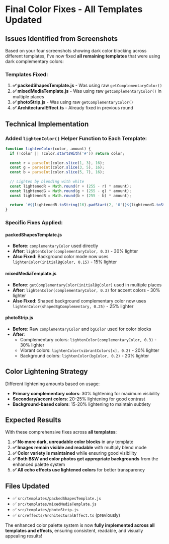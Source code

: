 # Final Color Fixes - All Templates Updated

## Issues Identified from Screenshots

Based on your four screenshots showing dark color blocking across different templates, I've now fixed **all remaining templates** that were using dark complementary colors:

### Templates Fixed:

1. **✅ packedShapesTemplate.js** - Was using raw `getComplementaryColor()` 
2. **✅ mixedMediaTemplate.js** - Was using raw `getComplementaryColor()` in multiple places
3. **✅ photoStrip.js** - Was using raw `getComplementaryColor()`
4. **✅ ArchitecturalEffect.ts** - Already fixed in previous round

## Technical Implementation

### Added `lightenColor()` Helper Function to Each Template:
```javascript
function lightenColor(color, amount) {
  if (!color || !color.startsWith('#')) return color;
  
  const r = parseInt(color.slice(1, 3), 16);
  const g = parseInt(color.slice(3, 5), 16);
  const b = parseInt(color.slice(5, 7), 16);
  
  // Lighten by blending with white
  const lightenedR = Math.round(r + (255 - r) * amount);
  const lightenedG = Math.round(g + (255 - g) * amount);
  const lightenedB = Math.round(b + (255 - b) * amount);
  
  return `#${lightenedR.toString(16).padStart(2, '0')}${lightenedG.toString(16).padStart(2, '0')}${lightenedB.toString(16).padStart(2, '0')}`;
}
```

### Specific Fixes Applied:

#### packedShapesTemplate.js
- **Before**: `complementaryColor` used directly
- **After**: `lightenColor(complementaryColor, 0.3)` - 30% lighter
- **Also Fixed**: Background color mode now uses `lightenColor(initialBgColor, 0.15)` - 15% lighter

#### mixedMediaTemplate.js  
- **Before**: `getComplementaryColor(initialBgColor)` used in multiple places
- **After**: `lightenColor(complementaryColor, 0.3)` for accent colors - 30% lighter
- **Also Fixed**: Shaped background complementary color now uses `lightenColor(shapedBgComplementary, 0.25)` - 25% lighter

#### photoStrip.js
- **Before**: Raw `complementaryColor` and `bgColor` used for color blocks
- **After**: 
  - Complementary colors: `lightenColor(complementaryColor, 0.3)` - 30% lighter
  - Vibrant colors: `lightenColor(vibrantColors[x], 0.2)` - 20% lighter
  - Background colors: `lightenColor(bgColor, 0.2)` - 20% lighter

## Color Lightening Strategy

Different lightening amounts based on usage:

- **Primary complementary colors**: 30% lightening for maximum visibility
- **Secondary/accent colors**: 20-25% lightening for good contrast
- **Background-based colors**: 15-20% lightening to maintain subtlety

## Expected Results

With these comprehensive fixes across **all templates**:

1. **✅ No more dark, unreadable color blocks** in any template
2. **✅ Images remain visible and readable** with multiply blend mode
3. **✅ Color variety is maintained** while ensuring good visibility
4. **✅ Both B&W and color photos get appropriate backgrounds** from the enhanced palette system
5. **✅ All echo effects use lightened colors** for better transparency

## Files Updated

- ✅ `src/templates/packedShapesTemplate.js`
- ✅ `src/templates/mixedMediaTemplate.js` 
- ✅ `src/templates/photoStrip.js`
- ✅ `src/effects/ArchitecturalEffect.ts` (previously)

The enhanced color palette system is now **fully implemented across all templates and effects**, ensuring consistent, readable, and visually appealing results!